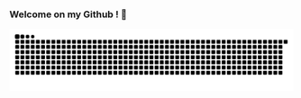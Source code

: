 ### Welcome on my Github ! 👋

![](https://raw.githubusercontent.com/Lynnette177/Lynnette177/output/github-contribution-grid-snake.svg)
